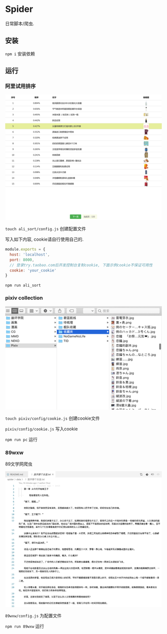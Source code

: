 # Spider

日常脚本/爬虫.

## 安装

`npm i` 安装依赖

## 运行

### 阿里试用排序

![示例](static/img/ali_sort.png)

`touch ali_sort/config.js` 创建配置文件

写入如下内容, cookie请自行使用自己的.

```js
module.exports = {
  host: 'localhost',
  port: 8000,
  // 登录try.taobao.com后开发控制台复制cookie, 下面示例cookie不保证可用性
  cookie: 'your_cookie'
}
```

`npm run ali_sort`

### pixiv collection

![示例](static/img/pixiv_col.png)

`touch pixiv/config/cookie.js` 创建cookie文件

`pixiv/config/cookie.js` 写入cookie

`npm run pc` 运行

### 89wxw

89文学网爬虫

![示例](static/img/89wxw.png)

`89wxw/config.js` 为配置文件

`npm run 89wxw` 运行
